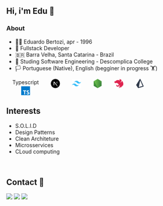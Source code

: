 ## Hi, i'm Edu 👋

### About
- 👨🏽 Eduardo Bertozi, apr - 1996
- 👷 Fullstack Developer
- 🇧🇷 Barra Velha, Santa Catarina - Brazil 
- 📘 Studing Software Engineering - Descomplica College
- 🏳 Portuguese (Native), English (begginer in progress 🏋)

<div style="display:flex;flex-directon:row;">
  <div style="display:flex;align-items:center;flex-direction:column;gap:2px; margin: 0 16px;">
    Typescript
    <img src='https://raw.githubusercontent.com/devicons/devicon/refs/heads/master/icons/typescript/typescript-original.svg' style="width: 24px;">
  </div>
  <div style="display: flex; flex-direction: column; gap: 2px; margin: 0 16px;">
   <img src='https://raw.githubusercontent.com/devicons/devicon/refs/heads/master/icons/nextjs/nextjs-original.svg' style="width: 24px;">
  </div>
  <div style="display: flex; flex-direction: column; gap: 2px; margin: 0 16px;">
   <img src='https://raw.githubusercontent.com/devicons/devicon/refs/heads/master/icons/tailwindcss/tailwindcss-original.svg' style="width: 24px;">
  </div>
  <div style="display: flex; flex-direction: column; gap: 2px; margin: 0 16px;">
   <img src='https://raw.githubusercontent.com/devicons/devicon/refs/heads/master/icons/nodejs/nodejs-original.svg' style="width: 24px;">
  </div>
  <div style="display: flex; flex-direction: column; gap: 2px; margin: 0 16px;">
   <img src='https://raw.githubusercontent.com/devicons/devicon/refs/heads/master/icons/nestjs/nestjs-original.svg' style="width: 24px;">
  </div>
  <div style="display: flex; flex-direction: column; gap: 2px; margin: 0 16px;">
   <img src='https://raw.githubusercontent.com/devicons/devicon/refs/heads/master/icons/prisma/prisma-original.svg' style="width: 24px;">
  </div>
</div>

## Interests
- S.O.L.I.D
- Design Patterns
- Clean Architeture
- Microsservices
- CLoud computing

<br />

## Contact 📣

<div>
 <a href="https://discord.com/channels/@me/eduardobertozi#7174" target="_blank"><img src="https://img.shields.io/badge/Discord-7289DA?style=for-the-badge&logo=discord&logoColor=white" target="_blank"></a> 
  <a href = "mailto:edu.desenvolvedorweb@gmail.com"><img src="https://img.shields.io/badge/Gmail-D14836?style=for-the-badge&logo=gmail&logoColor=white" target="_blank"></a>
  <a href="https://www.linkedin.com/in/eduardo-bertozi" target="_blank"><img src="https://img.shields.io/badge/-LinkedIn-%230077B5?style=for-the-badge&logo=linkedin&logoColor=white" target="_blank"></a>   
</div>
